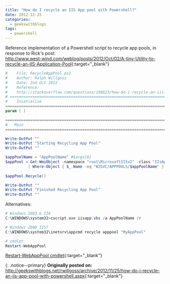 ```yaml
---
title: "How do I recycle an IIS App pool with Powershell?"
date: 2012-11-25
categories:
  - geekswithblogs
tags:
  - powershell
---
```


Reference implementation of a Powershell script to recycle app pools, in response to Rick's post:  
<http://www.west-wind.com/weblog/posts/2012/Oct/02/A-tiny-Utility-to-recycle-an-IIS-Application-Pool>{:target="_blank"}

``` powershell
#    File: RecycleAppPool.ps1
#    Author: Ralph Willgoss
#    Date: 2nd Oct 2012
#    Reference:
#    http://stackoverflow.com/questions/198623/how-do-i-recycle-an-iis-apppool-with-powershell
# =============================================================================
#    Iniatialise
=============================================================================
param ( )

=============================================================================
#   Main
=============================================================================

Write-OutPut ""
Write-OutPut "Starting Recycling App Pool"
Write-OutPut ""

$appPoolName = "AppPoolName" #$args[0]
$appPool = Get-WmiObject -namespace "root\MicrosoftIISv2" -class "IIsApplicationPool"
          | Where-Object { $_.Name -eq "W3SVC/APPPOOLS/$appPoolName" }
          
$appPool.Recycle()

Write-OutPut ""
Write-OutPut "Finished Recycling App Pool"
Write-OutPut ""
```

Alternatives:

``` powershell
# Windows 2003 & II6
C:\WINDOWS\system32>cscript.exe iisapp.vbs /a AppPoolName /r
```

``` powershell
# Windows 2008 IIS7
C:\WINDOWS\system32\inetsrv\appcmd recycle apppool "MyAppPool"
```

``` powershell
# cmdlet
Restart-WebAppPool
```
[Restart-WebAppPool cmdlet](https://docs.microsoft.com/en-us/previous-versions/windows/it-pro/windows-server-2008-R2-and-2008/ee790580(v=technet.10)){:target="_blank"}


{: .notice--primary}
<strong>Originally posted on:</strong>  
<http://geekswithblogs.net/rwillgoss/archive/2012/11/25/how-do-i-recycle-an-iis-app-pool-with-powershell.aspx>{:target="_blank"}